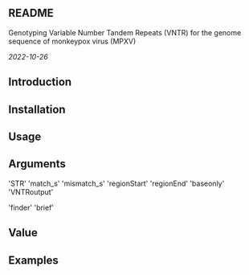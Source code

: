 ## README
Genotyping Variable Number Tandem Repeats (VNTR) for the genome sequence of monkeypox virus (MPXV)

*2022-10-26*

## Introduction


## Installation

## Usage

## Arguments

'STR'
'match_s'
'mismatch_s'
'regionStart'
'regionEnd'
'baseonly'
'VNTRoutput'

'finder'
'brief'

## Value

## Examples
